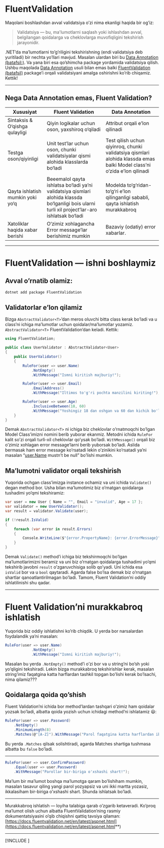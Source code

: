 # FluentValidation

Maqolani boshlashdan avval validatsiya o’zi nima ekanligi haqida bir og’iz:

> Validatsiya — bu, ma'lumotlarni saqlash yoki ishlashdan avval, belgilangan qoidalarga va cheklovlarga muvofiqligini tekshirish jarayonidir.

.NET’da ma’lumotlarni to’g’riligini tekshirishning (endi validatsiya deb yuritiladi) bir nechta yo’llari mavjud. Masalan ulardan biri bu [Data Annotation](https://learn.microsoft.com/en-us/aspnet/mvc/overview/older-versions/getting-started-with-aspnet-mvc3/cs/adding-validation-to-the-model?source=recommendations) [(batafsil:)](https://learn.microsoft.com/en-us/aspnet/mvc/overview/older-versions/getting-started-with-aspnet-mvc3/cs/adding-validation-to-the-model?source=recommendations). Va yana biri esa qo’shimcha package yordamida validatsiya qilish. Ushbu maqolada [Data Annotation](https://learn.microsoft.com/en-us/aspnet/mvc/overview/older-versions/getting-started-with-aspnet-mvc3/cs/adding-validation-to-the-model?source=recommendations) usuli bilan emas balki [FluentValidation (batafsil)](https://docs.fluentvalidation.net/en/latest/aspnet.html) package’i orqali validatsiyani amalga oshirishni ko’rib chiqamiz. Kettik!

----------

## Nega Data Annotation emas, Fluent Validation?

| Xususiyat                    | Fluent Validation                                                                                     | Data Annotation                                                                           |
|------------------------------|-------------------------------------------------------------------------------------------------------|------------------------------------------------------------------------------------------|
| Sintaksis & O‘qishga qulayligi | Qiyin logikalar uchun oson, yaxshiroq o‘qiladi                                                       | Attribut orqali e’lon qilinadi                                                          |
| Testga oson/qiyinligi         | Unit test’lar uchun oson, chunki validatsiyalar qismi alohida klasslarda bo‘ladi                      | Test qilish uchun qiyinroq, chunki validatsiya qismlari alohida klassda emas balki Model class’ni o‘zida e’lon qilinadi |
| Qayta ishlatish mumkin yoki yo‘q | Beeemalol qayta ishlatsa bo‘ladi ya’ni validatsiya qismlari alohida klassda bo‘lganligi bois ularni turli xil project’lar-aro ishlatsak bo‘ladi | Modelda to‘g‘ridan-to‘g‘ri e’lon qilinganligi sababli, qayta ishlatish murakkabroq      |
| Xatoliklar haqida xabar berishi | O‘zimiz xohlagancha Error message’lar berishimiz mumkin                                            | Bazaviy (odatiy) error xabarlar.                                                        |


----------

# FluentValidation — ishni boshlaymiz

## Avval o’rnatib olamiz:

```bash
dotnet add package FluentValidation
```

## Validatorlar e’lon qilamiz

Bizga `AbstractValidator<T>`’dan meros oluvchi bitta class kerak bo’ladi va u class’ni ichiga ma’lumotlar uchun qoidalar/ma’lumotlar yozamiz. `AbstractValidator<T>` FluentValidation’dan keladi. Kettik:

```csharp
using FluentValidation;

public class UserValidator : AbstractValidator<User>
{
    public UserValidator()
    {
        RuleFor(user => user.Name)
            .NotEmpty()
            .WithMessage("Ismni kiritish majburiy!");

        RuleFor(user => user.Email)
            .EmailAddress()
            .WithMessage("Iltimos to'g'ri pochta manzilini kiriting!");

        RuleFor(user => user.Age)
            .InclusiveBetween(18, 60)
            .WithMessage("Yoshingiz 18 dan oshgan va 60 dan kichik bo'lishi kerak!");
    }
}
```

Demak `AbstractValidator<T>` ni ichiga biz cheklovlar o’rnatmoqchi bo’lgan Model Class’imizni nomini berib yuborar ekanmiz. Metodni ichida `RuleFor` kalit so’zi orqali turli-xil cheklovlar qo’ysak bo’ladi. `WithMessage()` orqali biz o’zimiz xohlagan error message’larni berib yuborsak bo’ladi. Aslida bermasak ham error message ko’rsatadi lekin o’zinikini ko’rsatadi ya’ni masalan “[user.Name](http://user.Name) mustn’t be null” bo’lishi mumkin.

## Ma’lumotni validator orqali tekshirish

Yuqorida ochgan class’imizga instance ochamiz va uni ichida `Validate()` degan method bor. Usha bilan ma’lumotimiz biz o’rnatgan qoidalarga tushadimi yo’qmi tekshiramiz:

```csharp
var user = new User { Name = "", Email = "invalid", Age = 17 };
var validator = new UserValidator();
var result = validator.Validate(user);

if (!result.IsValid)
{
    foreach (var error in result.Errors)
    {
        Console.WriteLine($"{error.PropertyName}: {error.ErrorMessage}");
    }
}
```

Demak `Validate()` method’i ichiga biz tekshirmoqchi bo’lgan ma’lumotlarimizni beramiz va uni biz o’rnatgan qoidalarga tushadimi yo’qmi tekshirib javobni `result` o’zgaruvchisiga solib qo’yadi. Uni ichida esa `isValid` bor va u `bool` qaytaradi. Agarda false bo’lsa demak biz o’rnatgan shartlar qanoatlantirilmagan bo’ladi. Tamom, Fluent Validation’ni oddiy ishlatilinishi shu qadar.

----------

# Fluent Validation’ni murakkabroq ishlatish

Yuqorida biz oddiy ishlatishni ko’rib chiqdik. U yerda bor narsalardan foydalandik ya’ni masalan:

```csharp
RuleFor(user => user.Name)
            .NotEmpty()
            .WithMessage("Ismni kiritish majburiy!");
```

Masalan bu yerda `.NotEmpty()` method’i o’zi bor va u string’ni bo’sh yoki yo’qligini tekshiradi. Lekin bizga murakkabroq tekshirishlar kerak, masalan string’imiz faqatgina katta harflardan tashkil topgan bo’lishi kerak bo’lsachi, nima qilamiz???

## Qoidalarga qoida qo’shish

Fluent Validation’ni ichida bor method’lardan tashqari o’zimiz ham qoidalar yozsak bo’ladi, albatta qoida yozish uchun ichidagi method’ni ishlatamiz 😃:

```csharp
RuleFor(user => user.Password)
    .NotEmpty()
    .MinimumLength(8)
    .Matches(@"[A-Z]").WithMessage("Parol faqatgina katta harflardan iborat bo'lishi shart!");

```

Bu yerda `.Matches` qilsak solishtiradi, agarda Matches shartiga tushmasa albatta bu `false` bo’ladi.

----------

```csharp
RuleFor(user => user.ConfirmPassword)
    .Equal(user => user.Password)
    .WithMessage("Parollar bir-biriga o'xshashi shart!");

```

Ma’lum bir ma’lumot boshqa ma’lumotga qaram bo’lishiham mumkin, masalan tasavur qiling yangi parol yozyapsiz va uni ikki martta yozasiz, ikkalasiham bir-biriga o’xshashi shart. Shunda ishlatsak bo’ladi.

----------

Murakkabroq ishlatish — loyiha talabiga qarab o’zgarib ketaveradi. Ko’proq ma’lumot olish uchun albatta FluentValidation’ning rasmiy dokumentatsiyasini o’qib chiqishni qattiq tavsiya qilaman: [https://docs.fluentvalidation.net/en/latest/aspnet.html](https://docs.fluentvalidation.net/en/latest/aspnet.html**)

---

[!INCLUDE [<author>](../authors/muhammad_khodjaev.html)]

